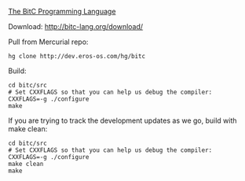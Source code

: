 [The BitC Programming Language](http://bitc-lang.org/)

Download:  http://bitc-lang.org/download/

Pull from Mercurial repo:

    hg clone http://dev.eros-os.com/hg/bitc

Build:

    cd bitc/src
    # Set CXXFLAGS so that you can help us debug the compiler:
    CXXFLAGS=-g ./configure
    make

If you are trying to track the development updates as we go, build with make clean:

    cd bitc/src
    # Set CXXFLAGS so that you can help us debug the compiler:
    CXXFLAGS=-g ./configure
    make clean
    make



